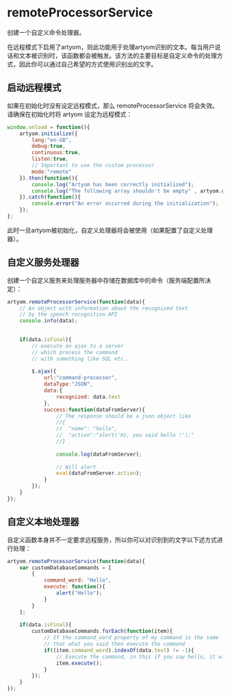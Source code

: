 # remoteProcessorService

创建一个自定义命令处理器。

在远程模式下启用了artyom，则此功能用于处理artyom识别的文本。每当用户说话和文本被识别时，该函数都会被触发。该方法的主要目标是自定义命令的处理方式，因此你可以通过自己希望的方式使用识别出的文字。

## 启动远程模式

如果在初始化时没有设定远程模式，那么 remoteProcessorService 将会失效。请确保在初始化时将 artyom 设定为远程模式：

```javascript
window.onload = function(){
    artyom.initialize({
        lang:"en-GB",
        debug:true,
        continuous:true,
        listen:true,
        // Important to use the custom processor
        mode:"remote"
    }).then(function(){
        console.log("Artyom has been correctly initialized");
        console.log("The following array shouldn't be empty" , artyom.getVoices());
    }).catch(function(){
        console.error("An error occurred during the initialization");
    });
};
```

此时一旦artyom被初始化，自定义处理器将会被使用（如果配置了自定义处理器）。

## 自定义服务处理器

创建一个自定义服务来处理服务器中存储在数据库中的命令（服务端配置所决定）：

```javascript
artyom.remoteProcessorService(function(data){
    // An object with information about the recognized text
    // by the speech recognition API
    console.info(data);

	
	if(data.isFinal){
		// execute an ajax to a server
		// which process the command
		// with something like SQL etc..
		
		$.ajax({
			url:"command-processor",
			dataType:"JSON",
			data:{
				recognized: data.text
			},
			success:function(dataFromServer){
				// The response should be a json object like 
				//{
				//	"name": "hello",
				//	"action":"alert('Hi, you said hello !');"
				//}
				
				console.log(dataFromServer);
				
				// Will alert
				eval(dataFromServer.action);
			}
		});
	}
});
```

## 自定义本地处理器

自定义函数本身并不一定要求远程服务，所以你可以对识别到的文字以下述方式进行处理：

```javascript
artyom.remoteProcessorService(function(data){
    var customDatabaseCommands = [
        {
            command_word: "Hello",
            execute: function(){
                alert("Hello");
            }
        }
    ];
	
	if(data.isFinal){
        customDatabaseCommands.forEach(function(item){
            // If the command_word property of my command is the same
            // that what you said then execute the command
            if((item.command_word).indexOf(data.text) != -1){
                // Execute the command, in this if you say hello, it will trigger
                item.execute();
            }
        });
	}
});
```